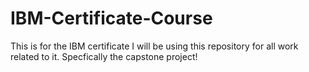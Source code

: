 # IBM-Certificate-Course
This is for the IBM certificate I will be using this repository for all work related to it.
Specfically the capstone project!
